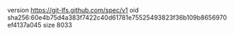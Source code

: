 version https://git-lfs.github.com/spec/v1
oid sha256:60e4b75d4a383f7422c40d61781e75525493823f36b109b8656970ef4137a045
size 8033
